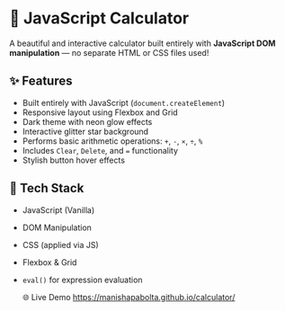 
# 🧮 JavaScript Calculator

A beautiful and interactive calculator built entirely with **JavaScript DOM manipulation** — no separate HTML or CSS files used!

## ✨ Features

- Built entirely with JavaScript (`document.createElement`)
- Responsive layout using Flexbox and Grid
- Dark theme with neon glow effects
- Interactive glitter star background
- Performs basic arithmetic operations: `+`, `-`, `×`, `÷`, `%`
- Includes `Clear`, `Delete`, and `=` functionality
- Stylish button hover effects


## 🧠 Tech Stack

- JavaScript (Vanilla)
- DOM Manipulation
- CSS (applied via JS)
- Flexbox & Grid
- `eval()` for expression evaluation

  🌐 Live Demo
   https://manishapabolta.github.io/calculator/


